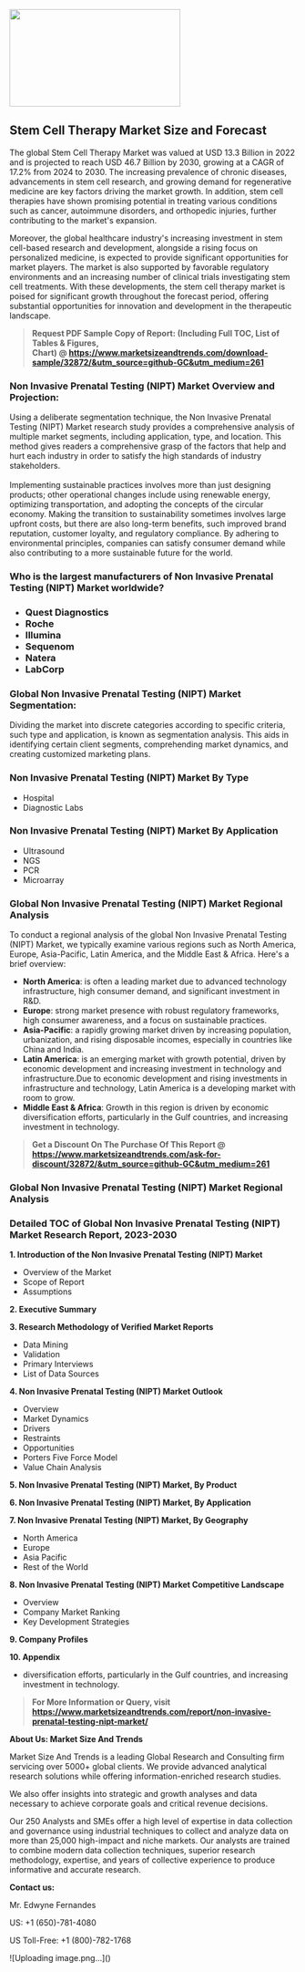 <p><img class="alignnone size-medium wp-image-20088" src="https://ffe5etoiles.com/wp-content/uploads/2024/12/MST1-300x171.png" alt="" width="300" height="171" /></p><h2>Stem Cell Therapy Market Size and Forecast</h2><p>The global Stem Cell Therapy Market was valued at USD 13.3 Billion in 2022 and is projected to reach USD 46.7 Billion by 2030, growing at a CAGR of 17.2% from 2024 to 2030. The increasing prevalence of chronic diseases, advancements in stem cell research, and growing demand for regenerative medicine are key factors driving the market growth. In addition, stem cell therapies have shown promising potential in treating various conditions such as cancer, autoimmune disorders, and orthopedic injuries, further contributing to the market's expansion.</p><p>Moreover, the global healthcare industry's increasing investment in stem cell-based research and development, alongside a rising focus on personalized medicine, is expected to provide significant opportunities for market players. The market is also supported by favorable regulatory environments and an increasing number of clinical trials investigating stem cell treatments. With these developments, the stem cell therapy market is poised for significant growth throughout the forecast period, offering substantial opportunities for innovation and development in the therapeutic landscape.</p></p><blockquote id="" class=""><strong>Request PDF Sample Copy of Report: (Including Full TOC, List of Tables &amp; Figures, Chart)&nbsp;@&nbsp;<strong><a href="https://www.marketsizeandtrends.com/download-sample/32872/&utm_source=github-GC&utm_medium=261" target="_blank">https://www.marketsizeandtrends.com/download-sample/32872/&utm_source=github-GC&utm_medium=261</a></strong></strong></blockquote><h3 id="" class="">Non Invasive Prenatal Testing (NIPT) Market&nbsp;Overview and Projection:</h3><p id="" class="">Using a deliberate segmentation technique, the Non Invasive Prenatal Testing (NIPT) Market research study provides a comprehensive analysis of multiple market segments, including application, type, and location. This method gives readers a comprehensive grasp of the factors that help and hurt each industry in order to satisfy the high standards of industry stakeholders. <br /> <br />Implementing sustainable practices involves more than just designing products; other operational changes include using renewable energy, optimizing transportation, and adopting the concepts of the circular economy. Making the transition to sustainability sometimes involves large upfront costs, but there are also long-term benefits, such improved brand reputation, customer loyalty, and regulatory compliance. By adhering to environmental principles, companies can satisfy consumer demand while also contributing to a more sustainable future for the world.</p><h3 id="" class="">Who is the largest manufacturers of&nbsp;Non Invasive Prenatal Testing (NIPT) Market worldwide?</h3><h3 class=""><p><ul><li>Quest Diagnostics </li><li> Roche </li><li> Illumina </li><li> Sequenom </li><li> Natera </li><li> LabCorp</li></ul></p></h3><h3 id="" class="">Global&nbsp;Non Invasive Prenatal Testing (NIPT) Market Segmentation:</h3><p id="" class="">Dividing the market into discrete categories according to specific criteria, such type and application, is known as segmentation analysis. This aids in identifying certain client segments, comprehending market dynamics, and creating customized marketing plans.</p><h3 id="" class="">Non Invasive Prenatal Testing (NIPT) Market&nbsp;By Type</h3><p><p><ul><li>Hospital </li><li> Diagnostic Labs</p></li></ul></p></p><h3 id="" class="">Non Invasive Prenatal Testing (NIPT) Market&nbsp;By Application</h3><p class=""><p><ul><li>Ultrasound </li><li> NGS </li><li> PCR </li><li> Microarray</li></ul></p></p><h3 id="" class="">Global Non Invasive Prenatal Testing (NIPT) Market Regional Analysis</h3><p id="" class="">To conduct a regional analysis of the global Non Invasive Prenatal Testing (NIPT) Market, we typically examine various regions such as North America, Europe, Asia-Pacific, Latin America, and the Middle East &amp; Africa. Here's a brief overview:</p><ul><li><strong>North America</strong>: is often a leading market due to advanced technology infrastructure, high consumer demand, and significant investment in R&amp;D.</li><li><strong>Europe</strong>: strong market presence with robust regulatory frameworks, high consumer awareness, and a focus on sustainable practices.</li><li><strong>Asia-Pacific</strong>: a rapidly growing market driven by increasing population, urbanization, and rising disposable incomes, especially in countries like China and India.</li><li><strong>Latin America</strong>: is an emerging market with growth potential, driven by economic development and increasing investment in technology and infrastructure.Due to economic development and rising investments in infrastructure and technology, Latin America is a developing market with room to grow.</li><li><strong>Middle East &amp; Africa</strong>: Growth in this region is driven by economic diversification efforts, particularly in the Gulf countries, and increasing investment in technology.</li></ul><blockquote id="" class=""><strong>Get a Discount On The Purchase Of This Report @ <strong><a href="https://www.marketsizeandtrends.com/ask-for-discount/32872/&utm_source=github-GC&utm_medium=261" target="_blank">https://www.marketsizeandtrends.com/ask-for-discount/32872/&utm_source=github-GC&utm_medium=261</a></strong></strong></blockquote><h3 id="" class="">Global Non Invasive Prenatal Testing (NIPT) Market Regional Analysis</h3><h3 id="" class="">Detailed TOC of Global Non Invasive Prenatal Testing (NIPT) Market Research Report, 2023-2030</h3><p id="" class=""><strong>1. Introduction of the Non Invasive Prenatal Testing (NIPT) Market</strong></p><ul><li>Overview of the Market</li><li>Scope of Report</li><li>Assumptions</li></ul><p id="" class=""><strong>2. Executive Summary</strong></p><p id="" class=""><strong>3. Research Methodology of Verified Market Reports</strong></p><ul><li>Data Mining</li><li>Validation</li><li>Primary Interviews</li><li>List of Data Sources</li></ul><p id="" class=""><strong>4. Non Invasive Prenatal Testing (NIPT) Market Outlook</strong></p><ul><li>Overview</li><li>Market Dynamics</li><li>Drivers</li><li>Restraints</li><li>Opportunities</li><li>Porters Five Force Model</li><li>Value Chain Analysis</li></ul><p id="" class=""><strong>5. Non Invasive Prenatal Testing (NIPT) Market, By Product</strong></p><p id="" class=""><strong>6. Non Invasive Prenatal Testing (NIPT) Market, By Application</strong></p><p id="" class=""><strong>7. Non Invasive Prenatal Testing (NIPT) Market, By Geography</strong></p><ul><li>North America</li><li>Europe</li><li>Asia Pacific</li><li>Rest of the World</li></ul><p id="" class=""><strong>8. Non Invasive Prenatal Testing (NIPT) Market Competitive Landscape</strong></p><ul><li>Overview</li><li>Company Market Ranking</li><li>Key Development Strategies</li></ul><p id="" class=""><strong>9. Company Profiles</strong></p><p id="" class=""><strong>10. Appendix</strong></p><ul><li>diversification efforts, particularly in the Gulf countries, and increasing investment in technology.</li></ul><blockquote id="" class=""><strong>For More Information or Query, visit <strong><strong><a href="https://www.marketsizeandtrends.com/report/non-invasive-prenatal-testing-nipt-market/" target="_blank">https://www.marketsizeandtrends.com/report/non-invasive-prenatal-testing-nipt-market/</a></strong></strong></strong></blockquote><p id="" class=""><strong>About Us: Market Size And Trends</strong></p><p id="" class="">Market Size And Trends is a leading Global Research and Consulting firm servicing over 5000+ global clients. We provide advanced analytical research solutions while offering information-enriched research studies.</p><p id="" class="">We also offer insights into strategic and growth analyses and data necessary to achieve corporate goals and critical revenue decisions.</p><p id="" class="">Our 250 Analysts and SMEs offer a high level of expertise in data collection and governance using industrial techniques to collect and analyze data on more than 25,000 high-impact and niche markets. Our analysts are trained to combine modern data collection techniques, superior research methodology, expertise, and years of collective experience to produce informative and accurate research.</p><p id="" class=""><strong>Contact us:</strong></p><p id="" class="">Mr. Edwyne Fernandes</p><p id="" class="">US: +1 (650)-781-4080</p><p id="" class="">US Toll-Free: +1 (800)-782-1768</p>
![Uploading image.png…]()
